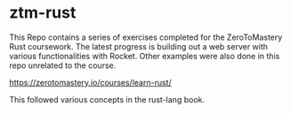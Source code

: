# ztm-rust
This Repo contains a series of exercises completed for the ZeroToMastery Rust coursework. The latest progress is building out a web server with various functionalities with Rocket. 
Other examples were also done in this repo unrelated to the course.

https://zerotomastery.io/courses/learn-rust/

This followed various concepts in the rust-lang book.
